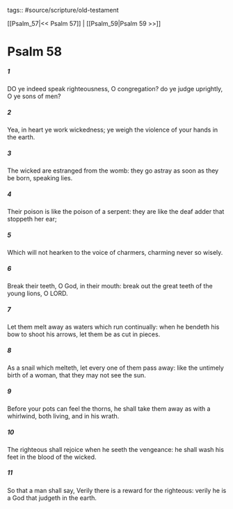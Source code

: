 tags:: #source/scripture/old-testament

[[Psalm_57|<< Psalm 57]] | [[Psalm_59|Psalm 59 >>]]

# Psalm 58

##### 1

DO ye indeed speak righteousness, O congregation? do ye judge uprightly, O ye sons of men?

##### 2

Yea, in heart ye work wickedness; ye weigh the violence of your hands in the earth.

##### 3

The wicked are estranged from the womb: they go astray as soon as they be born, speaking lies.

##### 4

Their poison is like the poison of a serpent: they are like the deaf adder that stoppeth her ear;

##### 5

Which will not hearken to the voice of charmers, charming never so wisely.

##### 6

Break their teeth, O God, in their mouth: break out the great teeth of the young lions, O LORD.

##### 7

Let them melt away as waters which run continually: when he bendeth his bow to shoot his arrows, let them be as cut in pieces.

##### 8

As a snail which melteth, let every one of them pass away: like the untimely birth of a woman, that they may not see the sun.

##### 9

Before your pots can feel the thorns, he shall take them away as with a whirlwind, both living, and in his wrath.

##### 10

The righteous shall rejoice when he seeth the vengeance: he shall wash his feet in the blood of the wicked.

##### 11

So that a man shall say, Verily there is a reward for the righteous: verily he is a God that judgeth in the earth.
